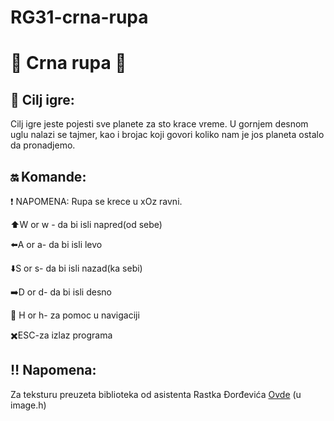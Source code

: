 # RG31-crna-rupa 

# :milky_way: Crna rupa :milky_way:
 
## :page_with_curl: Cilj igre:
Cilj igre jeste pojesti sve planete za sto krace vreme. U gornjem desnom uglu nalazi se tajmer, kao i brojac koji govori koliko nam je jos planeta ostalo da pronadjemo.
 
## :on: Komande:

:heavy_exclamation_mark: NAPOMENA: Rupa se krece u xOz ravni.

:arrow_up:W or w - da bi isli napred(od sebe)

:arrow_left:A or a- da bi isli levo

:arrow_down:S or s- da bi isli nazad(ka sebi)

:arrow_right:D or d- da bi isli desno

:bell: H or h- za pomoc u navigaciji

:heavy_multiplication_x:ESC-za izlaz programa


 ## :bangbang: Napomena:
 
 Za teksturu preuzeta biblioteka od asistenta Rastka Đorđevića [Ovde](http://www.matf.bg.ac.rs/p/rastko-djordjevic/cas/2805/cas-7/) (u image.h)


